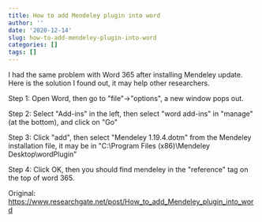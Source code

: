 ```yaml
---
title: How to add Mendeley plugin into word
author: ''
date: '2020-12-14'
slug: how-to-add-mendeley-plugin-into-word
categories: []
tags: []
---
```


I had the same problem with Word 365 after installing Mendeley update. Here is the solution I found out, it may help other researchers.

Step 1: Open Word, then go to "file"->"options", a new window pops out.

Step 2: Select "Add-ins" in the left, then select "word add-ins" in "manage" (at the bottom), and click on "Go"

Step 3: Click "add", then select "Mendeley 1.19.4.dotm" from the Mendeley installation file, it may be in "C:\Program Files (x86)\Mendeley Desktop\wordPlugin"

Step 4: Click OK, then you should find mendeley in the "reference" tag on the top of word 365.

Original: https://www.researchgate.net/post/How_to_add_Mendeley_plugin_into_word
